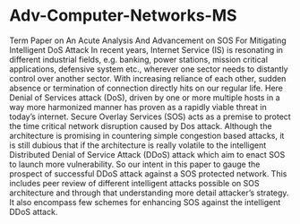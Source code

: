 # Adv-Computer-Networks-MS
Term Paper on An Acute Analysis And Advancement on SOS For Mitigating Intelligent DoS Attack
In recent years, Internet Service (IS) is resonating in different industrial fields, e.g. banking, power stations, mission critical applications, defensive system etc., wherever one sector needs to distantly control over another sector. With increasing reliance of each other, sudden absence or termination of connection directly hits on our regular life. Here Denial of Services attack (DoS), driven by one or more multiple hosts in a way more harmonized manner has proven as a rapidly viable threat in today’s internet. Secure Overlay Services (SOS) acts as a premise to protect the time critical network disruption caused by Dos attack.
Although the architecture is promising in countering simple congestion based attacks, it is still dubious that if the architecture is really volatile to the intelligent Distributed Denial of Service Attack (DDoS) attack which aim to enact SOS to launch more vulnerability. So our intent in this paper to gauge the prospect of successful DDoS attack against a SOS protected network. This includes peer review of different intelligent attacks possible on SOS architecture and through that understanding more detail attacker’s strategy. It also encompass few schemes for enhancing SOS against the intelligent DDoS attack.
